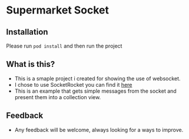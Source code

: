 # Supermarket Socket

## Installation
Please run `pod install` and then run the project

## What is this?
* This is a smaple project i created for showing the use of websocket.
* I chose to use SocketRocket you can find it [here](https://github.com/facebookincubator/SocketRocket)
* This is an example that gets simple messages from the socket and present them into a collection view.

## Feedback
* Any feedback will be welcome, always looking for a ways to improve.
